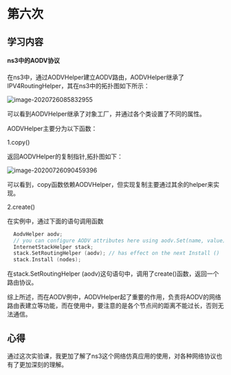 # 第六次

## 学习内容

####  ns3中的AODV协议

 在ns3中，通过AODVHelper建立AODV路由，AODVHelper继承了IPV4RoutingHelper，其在ns3中的拓扑图如下所示：

![image-2020726085832955](https://raw.githubusercontent.com/zcker/githubPicture/master/20200726085833.png)

可以看到AODVHelper继承了对象工厂，并通过各个类设置了不同的属性。

AODVHelper主要分为以下函数：

1.copy()

返回AODVHelper的复制指针,拓扑图如下：

![image-20200726090459396](https://raw.githubusercontent.com/zcker/githubPicture/master/20200726090459.png)

可以看到，copy函数依赖AODVHelper，但实现复制主要通过其余的helper来实现。

2.create()

在实例中，通过下面的语句调用函数

``` C++
  AodvHelper aodv;
  // you can configure AODV attributes here using aodv.Set(name, value)
  InternetStackHelper stack;
  stack.SetRoutingHelper (aodv); // has effect on the next Install ()
  stack.Install (nodes);
```

在stack.SetRoutingHelper (aodv)这句语句中，调用了create()函数，返回一个路由协议。

综上所述，而在AODV例中，AODVHelper起了重要的作用，负责将AODV的网络路由表建立等功能，而在使用中，要注意的是各个节点间的距离不能过长，否则无法通信。

## 心得

通过这次实验课，我更加了解了ns3这个网络仿真应用的使用，对各种网络协议也有了更加深刻的理解。